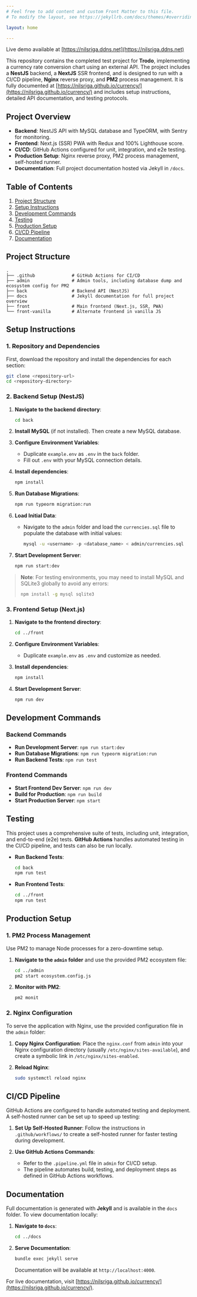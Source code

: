 ```yaml
---
# Feel free to add content and custom Front Matter to this file.
# To modify the layout, see https://jekyllrb.com/docs/themes/#overriding-theme-defaults

layout: home

---
```


Live demo available at [https://nilsriga.ddns.net](https://nilsriga.ddns.net)

This repository contains the completed test project for **Trodo**, implementing a currency rate conversion chart using an external API. The project includes a **NestJS** backend, a **NextJS** SSR frontend, and is designed to run with a CI/CD pipeline, **Nginx** reverse proxy, and **PM2** process management. It is fully documented at [https://nilsriga.github.io/currency/](https://nilsriga.github.io/currency/) and includes setup instructions, detailed API documentation, and testing protocols.

## Project Overview

- **Backend**: NestJS API with MySQL database and TypeORM, with Sentry for monitoring.
- **Frontend**: Next.js (SSR) PWA with Redux and 100% Lighthouse score.
- **CI/CD**: GitHub Actions configured for unit, integration, and e2e testing.
- **Production Setup**: Nginx reverse proxy, PM2 process management, self-hosted runner.
- **Documentation**: Full project documentation hosted via Jekyll in `/docs`.

## Table of Contents
1. [Project Structure](#project-structure)
2. [Setup Instructions](#setup-instructions)
3. [Development Commands](#development-commands)
4. [Testing](#testing)
5. [Production Setup](#production-setup)
6. [CI/CD Pipeline](#cicd-pipeline)
7. [Documentation](#documentation)

## Project Structure

```
.
├── .github              # GitHub Actions for CI/CD
├── admin                # Admin tools, including database dump and ecosystem config for PM2
├── back                 # Backend API (NestJS)
├── docs                 # Jekyll documentation for full project overview
├── front                # Main frontend (Next.js, SSR, PWA)
└── front-vanilla        # Alternate frontend in vanilla JS
```

## Setup Instructions

### 1. Repository and Dependencies
First, download the repository and install the dependencies for each section:

```bash
git clone <repository-url>
cd <repository-directory>
```

### 2. Backend Setup (NestJS)

1. **Navigate to the backend directory**:
   ```bash
   cd back
   ```

2. **Install MySQL** (if not installed). Then create a new MySQL database.

3. **Configure Environment Variables**:
   - Duplicate `example.env` as `.env` in the `back` folder.
   - Fill out `.env` with your MySQL connection details.

4. **Install dependencies**:
   ```bash
   npm install
   ```

5. **Run Database Migrations**:
   ```bash
   npm run typeorm migration:run
   ```

6. **Load Initial Data**:
   - Navigate to the `admin` folder and load the `currencies.sql` file to populate the database with initial values:
     ```bash
     mysql -u <username> -p <database_name> < admin/currencies.sql
     ```

7. **Start Development Server**:
   ```bash
   npm run start:dev
   ```

> **Note**: For testing environments, you may need to install MySQL and SQLite3 globally to avoid any errors:
> ```bash
> npm install -g mysql sqlite3
> ```

### 3. Frontend Setup (Next.js)

1. **Navigate to the frontend directory**:
   ```bash
   cd ../front
   ```

2. **Configure Environment Variables**:
   - Duplicate `example.env` as `.env` and customize as needed.

3. **Install dependencies**:
   ```bash
   npm install
   ```

4. **Start Development Server**:
   ```bash
   npm run dev
   ```

## Development Commands

### Backend Commands

- **Run Development Server**: `npm run start:dev`
- **Run Database Migrations**: `npm run typeorm migration:run`
- **Run Backend Tests**: `npm run test`

### Frontend Commands

- **Start Frontend Dev Server**: `npm run dev`
- **Build for Production**: `npm run build`
- **Start Production Server**: `npm start`

## Testing

This project uses a comprehensive suite of tests, including unit, integration, and end-to-end (e2e) tests. **GitHub Actions** handles automated testing in the CI/CD pipeline, and tests can also be run locally.

- **Run Backend Tests**:
  ```bash
  cd back
  npm run test
  ```

- **Run Frontend Tests**:
  ```bash
  cd ../front
  npm run test
  ```

## Production Setup

### 1. PM2 Process Management
Use PM2 to manage Node processes for a zero-downtime setup.

1. **Navigate to the `admin` folder** and use the provided PM2 ecosystem file:
   ```bash
   cd ../admin
   pm2 start ecosystem.config.js
   ```

2. **Monitor with PM2**:
   ```bash
   pm2 monit
   ```

### 2. Nginx Configuration
To serve the application with Nginx, use the provided configuration file in the `admin` folder:

1. **Copy Nginx Configuration**:
   Place the `nginx.conf` from `admin` into your Nginx configuration directory (usually `/etc/nginx/sites-available`), and create a symbolic link in `/etc/nginx/sites-enabled`.

2. **Reload Nginx**:
   ```bash
   sudo systemctl reload nginx
   ```

## CI/CD Pipeline

GitHub Actions are configured to handle automated testing and deployment. A self-hosted runner can be set up to speed up testing:

1. **Set Up Self-Hosted Runner**:
   Follow the instructions in `.github/workflows/` to create a self-hosted runner for faster testing during development.

2. **Use GitHub Actions Commands**:
   - Refer to the `.pipeline.yml` file in `admin` for CI/CD setup.
   - The pipeline automates build, testing, and deployment steps as defined in GitHub Actions workflows.

## Documentation

Full documentation is generated with **Jekyll** and is available in the `docs` folder. To view documentation locally:

1. **Navigate to `docs`**:
   ```bash
   cd ../docs
   ```

2. **Serve Documentation**:
   ```bash
   bundle exec jekyll serve
   ```

   Documentation will be available at `http://localhost:4000`.

For live documentation, visit [https://nilsriga.github.io/currency/](https://nilsriga.github.io/currency/).
